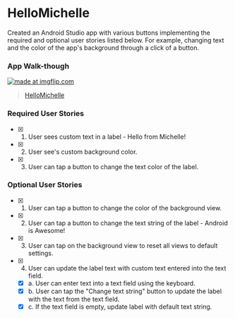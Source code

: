 # HelloMichelle
Created an Android Studio app with various buttons implementing the required and optional user stories listed below. For example, changing text and the color of the app's background through a click of a button.

### App Walk-though
<a href="https://imgflip.com/gif/3mhfqj"><img src="https://i.imgflip.com/3mhfqj.gif" title="made at imgflip.com"/></a><br>

<blockquote class="imgur-embed-pub" lang="en" data-id="a/BOCtcJW"  ><a href="//imgur.com/a/BOCtcJW">HelloMichelle</a></blockquote><script async src="//s.imgur.com/min/embed.js" charset="utf-8"></script>

### Required User Stories
- [x] 1. User sees custom text in a label - Hello from Michelle!
- [x] 2. User see's custom background color.
- [x] 3. User can tap a button to change the text color of the label.

### Optional User Stories
- [x] 1. User can tap a button to change the color of the background view.  
- [x] 2. User can tap a button to change the text string of the label - Android is Awesome!  
- [x] 3. User can tap on the background view to reset all views to default settings.  
- [x] 4. User can update the label text with custom text entered into the text field.  
   - [x] a. User can enter text into a text field using the keyboard.  
   - [x] b. User can tap the "Change text string" button to update the label with the text from the text field.  
   - [x] c. If the text field is empty, update label with default text string.  
